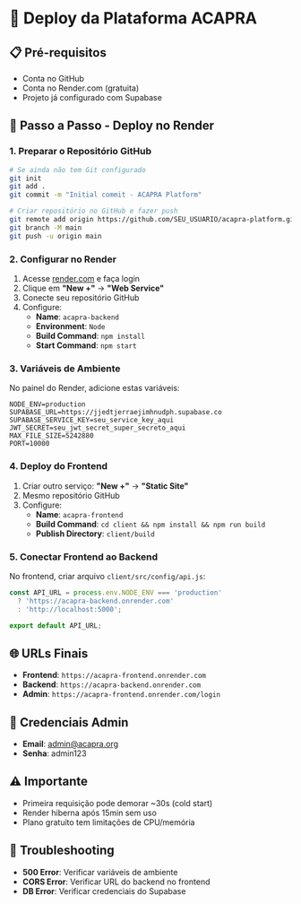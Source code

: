 # 🚀 Deploy da Plataforma ACAPRA

## 📋 Pré-requisitos
- Conta no GitHub
- Conta no Render.com (gratuita)
- Projeto já configurado com Supabase

## 🔧 Passo a Passo - Deploy no Render

### 1. **Preparar o Repositório GitHub**
```bash
# Se ainda não tem Git configurado
git init
git add .
git commit -m "Initial commit - ACAPRA Platform"

# Criar repositório no GitHub e fazer push
git remote add origin https://github.com/SEU_USUARIO/acapra-platform.git
git branch -M main
git push -u origin main
```

### 2. **Configurar no Render**

1. Acesse [render.com](https://render.com) e faça login
2. Clique em **"New +"** → **"Web Service"**
3. Conecte seu repositório GitHub
4. Configure:
   - **Name**: `acapra-backend`
   - **Environment**: `Node`
   - **Build Command**: `npm install`
   - **Start Command**: `npm start`

### 3. **Variáveis de Ambiente**
No painel do Render, adicione estas variáveis:

```env
NODE_ENV=production
SUPABASE_URL=https://jjedtjerraejimhnudph.supabase.co
SUPABASE_SERVICE_KEY=seu_service_key_aqui
JWT_SECRET=seu_jwt_secret_super_secreto_aqui
MAX_FILE_SIZE=5242880
PORT=10000
```

### 4. **Deploy do Frontend**
1. Criar outro serviço: **"New +"** → **"Static Site"**
2. Mesmo repositório GitHub
3. Configure:
   - **Name**: `acapra-frontend`
   - **Build Command**: `cd client && npm install && npm run build`
   - **Publish Directory**: `client/build`

### 5. **Conectar Frontend ao Backend**
No frontend, criar arquivo `client/src/config/api.js`:
```javascript
const API_URL = process.env.NODE_ENV === 'production' 
  ? 'https://acapra-backend.onrender.com'
  : 'http://localhost:5000';

export default API_URL;
```

## 🌐 URLs Finais
- **Frontend**: `https://acapra-frontend.onrender.com`
- **Backend**: `https://acapra-backend.onrender.com`
- **Admin**: `https://acapra-frontend.onrender.com/login`

## 🔑 Credenciais Admin
- **Email**: admin@acapra.org
- **Senha**: admin123

## ⚠️ Importante
- Primeira requisição pode demorar ~30s (cold start)
- Render hiberna após 15min sem uso
- Plano gratuito tem limitações de CPU/memória

## 🐛 Troubleshooting
- **500 Error**: Verificar variáveis de ambiente
- **CORS Error**: Verificar URL do backend no frontend
- **DB Error**: Verificar credenciais do Supabase
